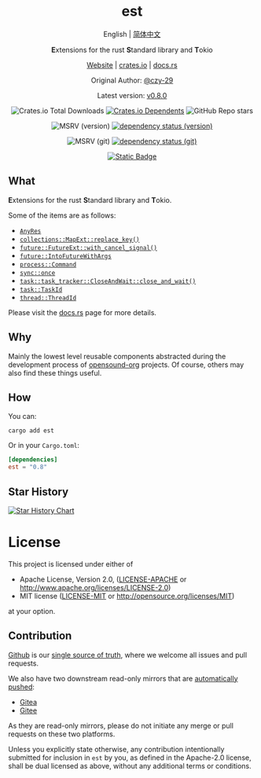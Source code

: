 <div align="center">

# est

English | [简体中文](README-CN.md)

**E**xtensions for the rust **S**tandard library and **T**okio

[Website](https://opensound.run) | [crates.io](https://crates.io/crates/est) | [docs.rs](https://docs.rs/est/latest/est)

Original Author: [@czy-29](https://github.com/czy-29)

Latest version: [v0.8.0](https://github.com/opensound-org/est/releases/tag/v0.8.0)

![Crates.io Total Downloads](https://img.shields.io/crates/d/est)
[![Crates.io Dependents](https://img.shields.io/crates/dependents/est)](https://crates.io/crates/est/reverse_dependencies)
![GitHub Repo stars](https://img.shields.io/github/stars/opensound-org/est)

![MSRV (version)](https://img.shields.io/crates/msrv/est/0.8.0?label=v0.8.0-msrv)
[![dependency status (version)](https://deps.rs/crate/est/0.8.0/status.svg?subject=v0.8.0-deps)](https://deps.rs/crate/est/0.8.0)

![MSRV (git)](https://img.shields.io/badge/git--msrv-1.80.0-blue)
[![dependency status (git)](https://deps.rs/repo/github/opensound-org/est/status.svg?subject=git-deps)](https://deps.rs/repo/github/opensound-org/est)

[![Static Badge](https://img.shields.io/badge/build_with-Rust_1.85.1-dca282)](https://blog.rust-lang.org/2024/11/28/Rust-1.85.1.html)

</div>

## What
**E**xtensions for the rust **S**tandard library and **T**okio.

Some of the items are as follows:
- [`AnyRes`](https://docs.rs/est/latest/est/result/type.AnyRes.html)
- [`collections::MapExt::replace_key()`](https://docs.rs/est/latest/est/collections/trait.MapExt.html#tymethod.replace_key)
- [`future::FutureExt::with_cancel_signal()`](https://docs.rs/est/latest/est/future/trait.FutureExt.html#tymethod.with_cancel_signal)
- [`future::IntoFutureWithArgs`](https://docs.rs/est/latest/est/future/trait.IntoFutureWithArgs.html)
- [`process::Command`](https://docs.rs/est/latest/est/process/enum.Command.html)
- [`sync::once`](https://docs.rs/est/latest/est/sync/once/index.html)
- [`task::task_tracker::CloseAndWait::close_and_wait()`](https://docs.rs/est/latest/est/task/task_tracker/trait.CloseAndWait.html#tymethod.close_and_wait)
- [`task::TaskId`](https://docs.rs/est/latest/est/task/struct.TaskId.html)
- [`thread::ThreadId`](https://docs.rs/est/latest/est/thread/struct.ThreadId.html)

Please visit the [docs.rs](https://docs.rs/est/latest/est) page for more details.

## Why
Mainly the lowest level reusable components abstracted during the development process of [opensound-org](https://github.com/orgs/opensound-org/repositories) projects. Of course, others may also find these things useful.

## How
You can:
```
cargo add est
```
Or in your `Cargo.toml`:
```toml
[dependencies]
est = "0.8"
```

## Star History

[![Star History Chart](https://api.star-history.com/svg?repos=opensound-org/est&type=Date)](https://star-history.com/#opensound-org/est&Date)

# License

This project is licensed under either of

 * Apache License, Version 2.0, ([LICENSE-APACHE](LICENSE-APACHE) or
   http://www.apache.org/licenses/LICENSE-2.0)
 * MIT license ([LICENSE-MIT](LICENSE-MIT) or
   http://opensource.org/licenses/MIT)

at your option.

## Contribution

[Github](https://github.com/opensound-org/est) is our [single source of truth](https://en.wikipedia.org/wiki/Single_source_of_truth), where we welcome all issues and pull requests.

We also have two downstream read-only mirrors that are [automatically pushed](.github/workflows/mirror.yml):
- [Gitea](https://gitea.29bot.com/opensound-org/est)
- [Gitee](https://gitee.com/opensound-org/est)

As they are read-only mirrors, please do not initiate any merge or pull requests on these two platforms.

Unless you explicitly state otherwise, any contribution intentionally submitted
for inclusion in `est` by you, as defined in the Apache-2.0 license, shall be
dual licensed as above, without any additional terms or conditions.

